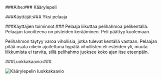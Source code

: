 ###Aihe:###
Käärylepeli

###Käyttäjät:###
Yksi pelaaja

###Käyttäjien toiminnot:###
Pelaaja liikuttaa pelihahmoa pelikentällä. Pelaajan tavoitteena on pisteiden kerääminen. Peli päättyy kuolemaan.

Pelihahmon täytyy varoa vihollisia, jotka tulevat kentällä vastaan. Pelaajan pitää osata oikein ajoitettuna hypätä vihollisten eli esteiden yli, muuta liikkumista ei tarvita, sillä pelihahmo juoksee koko ajan itse eteenpäin.

###Luokkakaavio:###

![Käärylepelin luokkakaavio](https://yuml.me/11ce18a7)
